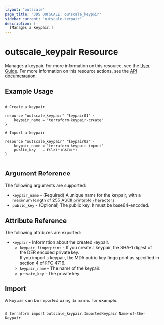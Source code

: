 ```yaml
---
layout: "outscale"
page_title: "3DS OUTSCALE: outscale_keypair"
sidebar_current: "outscale-keypair"
description: |-
  [Manages a keypair.]
---
```


# outscale_keypair Resource

Manages a keypair.
For more information on this resource, see the [User Guide](https://wiki.outscale.net/display/EN/About+Keypairs).
For more information on this resource actions, see the [API documentation](https://docs.outscale.com/api#3ds-outscale-api-keypair).

## Example Usage

```hcl

# Create a keypair

resource "outscale_keypair" "keypair01" {
	keypair_name = "terraform-keypair-create"
}

# Import a keypair

resource "outscale_keypair" "keypair02" {
	keypair_name = "terraform-keypair-import"
	public_key   = file("<PATH>")
}


```

## Argument Reference

The following arguments are supported:

* `keypair_name` - (Required) A unique name for the keypair, with a maximum length of 255 [ASCII printable characters](https://en.wikipedia.org/wiki/ASCII#Printable_characters).
* `public_key` - (Optional) The public key. It must be base64-encoded.

## Attribute Reference

The following attributes are exported:

* `keypair` - Information about the created keypair.
  * `keypair_fingerprint` - If you create a keypair, the SHA-1 digest of the DER encoded private key.<br />
If you import a keypair, the MD5 public key fingerprint as specified in section 4 of RFC 4716.
  * `keypair_name` - The name of the keypair.
  * `private_key` - The private key.


## Import

A keypair can be imported using its name. For example:

```hcl

$ terraform import outscale_keypair.ImportedKeypair Name-of-the-Keypair

```